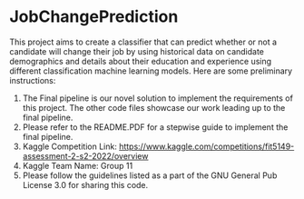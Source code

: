 # JobChangePrediction
This project aims to create a classifier that can predict whether or not a candidate will change their job by using historical data on candidate demographics and details about their education and experience using different classification machine learning models. Here are some preliminary instructions:<br>
1. The Final pipeline is our novel solution to implement the requirements of this project. The other code files showcase our work leading up to the final pipeline.<br>
2. Please refer to the README.PDF for a stepwise guide to implement the final pipeline.<br>
3. Kaggle Competition Link: https://www.kaggle.com/competitions/fit5149-assessment-2-s2-2022/overview
4. Kaggle Team Name: Group 11
5. Please follow the guidelines listed as a part of the GNU General Pub License 3.0 for sharing this code.
